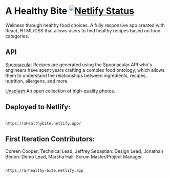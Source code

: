 # A Healthy Bite [![Netlify Status](https://api.netlify.com/api/v1/badges/0a996ebb-3e4c-47c3-a2d9-a606f56fdb0d/deploy-status)](https://app.netlify.com/sites/ahealthybite/deploys)

 Wellness through healthy food choices.
 A fully responsive app created with React, HTML/CSS that allows users to find healthy recipes based on food categories.
 
## API
[Spoonacular](https://spoonacular.com/food-api)
Recipes are generated using the Spoonacular API who's engineers have spent years crafting a complex food ontology, which allows them to understand the relationships between ingredients, recipes, nutrition, allergens, and more.

[Unsplash](https://unsplash.com/developers)
An open collection of high-quality photos.

## Deployed to Netlify:
```

https://ahealthybite.netlify.app/

```

## First Iteration Contributors:
Coreen Cooper: Technical Lead,
Jeffrey Sebastian: Design Lead,
Jonathan Bedon: Demo Lead,
Marsha Hall: Scrum Master/Project Manager
```

https://a-healthy-bite.netlify.app

```
